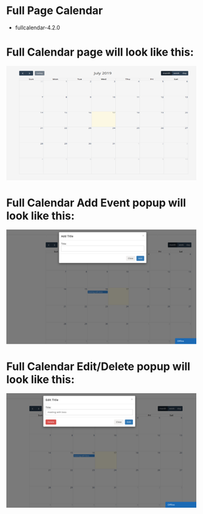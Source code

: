 # Full Page Calendar
 - fullcalendar-4.2.0


# Full Calendar page will look like this:
<img src="https://github.com/Nishi1/reusable_components/blob/master/full%20page%20calendar/fullcalendar-4.2.0/calendar.png" width="500" height="300">



# Full Calendar Add Event popup will look like this:
<img src="https://github.com/Nishi1/reusable_components/blob/master/full%20page%20calendar/fullcalendar-4.2.0/add_title_image.png" width="500" height="300">



# Full Calendar Edit/Delete popup will look like this:
<img src="https://github.com/Nishi1/reusable_components/blob/master/full%20page%20calendar/fullcalendar-4.2.0/edit_title_image.png" width="500" height="300">
